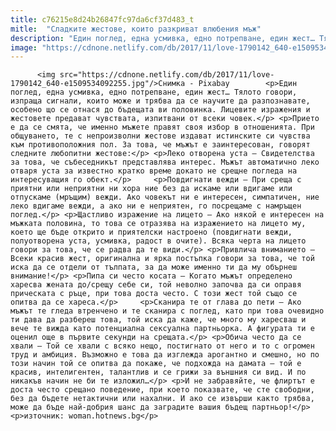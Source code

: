 ```yaml
---
title: c76215e8d24b26847fc97da6cf37d483_t
mitle:  "Сладките жестове, които разкриват влюбения мъж"
description: "Един поглед, една усмивка, едно потрепване, един жест… Тялото говори, изпраща сигнали, които може и трябва да се научите да разпознавате, особено що се отнася до бъдещата ви половинка. Лицевите изражения и жестовете предават чувствата, изпитвани от всеки човек. Прието е да се смята, че именно мъжете правят своя избор в отношенията. При общуването, те …"
image: "https://cdnone.netlify.com/db/2017/11/love-1790142_640-e1509534092255.jpg"
---
```


          <img src="https://cdnone.netlify.com/db/2017/11/love-1790142_640-e1509534092255.jpg"/>Снимка - Pixabay        <p>Един поглед, една усмивка, едно потрепване, един жест… Тялото говори, изпраща сигнали, които може и трябва да се научите да разпознавате, особено що се отнася до бъдещата ви половинка. Лицевите изражения и жестовете предават чувствата, изпитвани от всеки човек.</p> <p>Прието е да се смята, че именно мъжете правят своя избор в отношенията. При общуването, те с непроизволни жестове издават истинските си чувства към противоположния пол. За това, че мъжът е заинтересован, говорят следните любопитни жестове:</p> <p>Леко отворена уста – Свидетелства за това, че събеседникът представлява интерес. Мъжът автоматично леко отваря уста за известно кратко време докато не срещне погледа на интересуващия го обект.</p>     <p>Повдигнати вежди – При среща с приятни или неприятни ни хора ние без да искаме или вдигаме или отпускаме (мръщим) вежди. Ако човекът ни е интересен, симпатичен, ние леко вдигаме вежди, а ако ни е неприятен, го посрещаме с намръщен поглед.</p> <p>Щастливо изражение на лицето – Ако някой е интересен на мъжката половина, то това се отразява на изражението на лицето му, което ще бъде открито и приятелски настроено (повдигнати вежди, полуотворена уста, усмивка, радост в очите). Всяка черта на лицето говори за това, че се радва да те види.</p> <p>Привлича вниманието – Всеки красив жест, оригинална и ярка постъпка говори за това, че той иска да се отдели от тълпата, за да може именно ти да му обърнеш внимание!</p> <p>Пипа си често косата – Когато мъжът определено харесва жената до/срещу себе си, той неволно започва да си оправя прическата с ръце, при това доста често. С този жест той също се опитва да се хареса.</p>     <p>Сканира те от глава до пети – Ако мъжът те гледа втренчено и те сканира с поглед, като при това очевидно ти дава да разбереш това, той иска да каже, че много му харесваш и вече те вижда като потенциална сексуална партньорка. А фигурата ти е оценил още в първите секунди на срещата.</p> <p>Обича често да се хвали – Той се хвали с всяко нещо, постигнато от него и то с огромен труд и амбиция. Възможно е това да изглежда арогантно и смешно, но по този начин той се опитва да покаже, че подхожда на дамата – той е красив, интелигентен, талантлив и се грижи за външния си вид. И по никакъв начин не би те изложил…</p> <p>И не забравяйте, че флиртът е доста често срещано поведение, при което показвате, че сте свободни, без да бъдете нетактични или нахални. И ако се извърши както трябва, може да бъде най-добрия шанс да заградите вашия бъдещ партньор!</p> <p>източник: woman.hotnews.bg</p>        